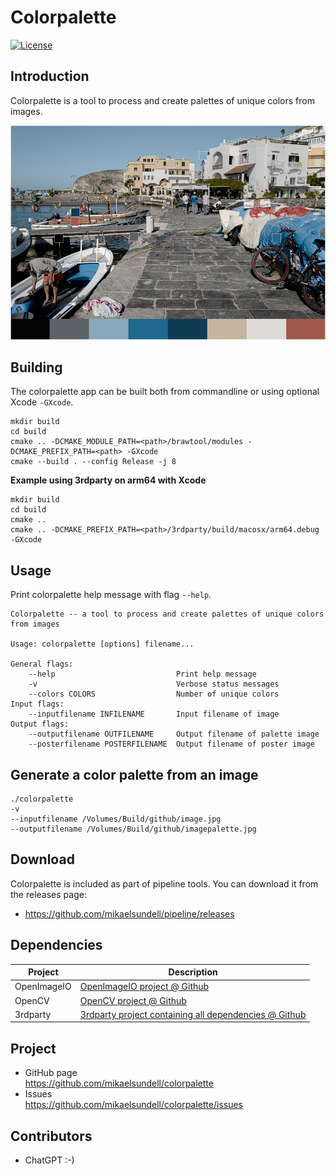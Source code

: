 Colorpalette
==================

[![License](https://img.shields.io/badge/license-BSD%203--Clause-blue.svg?style=flat-square)](https://github.com/mikaelsundell/logctool/blob/master/README.md)

Introduction
------------

Colorpalette is a tool to process and create palettes of unique colors from images.

![Sample image or figure.](images/image.png 'colorpalette')

Building
--------

The colorpalette app can be built both from commandline or using optional Xcode `-GXcode`.

```shell
mkdir build
cd build
cmake .. -DCMAKE_MODULE_PATH=<path>/brawtool/modules -DCMAKE_PREFIX_PATH=<path> -GXcode
cmake --build . --config Release -j 8
```

**Example using 3rdparty on arm64 with Xcode**

```shell
mkdir build
cd build
cmake ..
cmake .. -DCMAKE_PREFIX_PATH=<path>/3rdparty/build/macosx/arm64.debug -GXcode
```

Usage
-----

Print colorpalette help message with flag ```--help```.

```shell
Colorpalette -- a tool to process and create palettes of unique colors from images

Usage: colorpalette [options] filename...

General flags:
    --help                           Print help message
    -v                               Verbose status messages
    --colors COLORS                  Number of unique colors
Input flags:
    --inputfilename INFILENAME       Input filename of image
Output flags:
    --outputfilename OUTFILENAME     Output filename of palette image
    --posterfilename POSTERFILENAME  Output filename of poster image
```


Generate a color palette from an image
--------

```shell
./colorpalette
-v
--inputfilename /Volumes/Build/github/image.jpg
--outputfilename /Volumes/Build/github/imagepalette.jpg
```

Download
---------

Colorpalette is included as part of pipeline tools. You can download it from the releases page:

* https://github.com/mikaelsundell/pipeline/releases

Dependencies
-------------

| Project     | Description |
| ----------- | ----------- |
| OpenImageIO | [OpenImageIO project @ Github](https://github.com/OpenImageIO/oiio)
| OpenCV      | [OpenCV project @ Github](https://github.com/opencv/opencv)
| 3rdparty    | [3rdparty project containing all dependencies @ Github](https://github.com/mikaelsundell/3rdparty)


Project
-------

* GitHub page   
https://github.com/mikaelsundell/colorpalette
* Issues   
https://github.com/mikaelsundell/colorpalette/issues


Contributors
---------

* ChatGPT :-)

